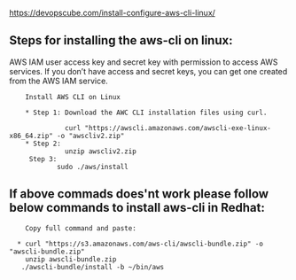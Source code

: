 https://devopscube.com/install-configure-aws-cli-linux/

## Steps for installing the aws-cli on linux:

AWS IAM user access key and secret key with permission to access AWS services. If you don’t have access and secret keys, you can get one created from the AWS IAM service.
```
    Install AWS CLI on Linux
    
    * Step 1: Download the AWC CLI installation files using curl.
    
              curl "https://awscli.amazonaws.com/awscli-exe-linux-x86_64.zip" -o "awscliv2.zip"
    * Step 2: 
              unzip awscliv2.zip 
     Step 3:
            sudo ./aws/install
  ```          

  ## If above commads does'nt work please follow below commands to install aws-cli in Redhat:
  
        Copy full command and paste:
        
      * curl "https://s3.amazonaws.com/aws-cli/awscli-bundle.zip" -o "awscli-bundle.zip"
        unzip awscli-bundle.zip
       ./awscli-bundle/install -b ~/bin/aws
      
